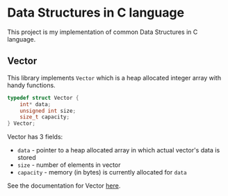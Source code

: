# Data Structures in C language

This project is my implementation of common Data Structures in C language.

## Vector

This library implements `Vector` which is a heap allocated integer array with handy functions.

```c
typedef struct Vector {
    int* data;
    unsigned int size;
    size_t capacity;
} Vector;
```

Vector has 3 fields:

* `data` - pointer to a heap allocated array in which actual vector's data is stored
* `size` - number of elements in vector
* `capacity` - memory (in bytes) is currently allocated for `data`

See the documentation for Vector [here](vector/VECTOR.md).
